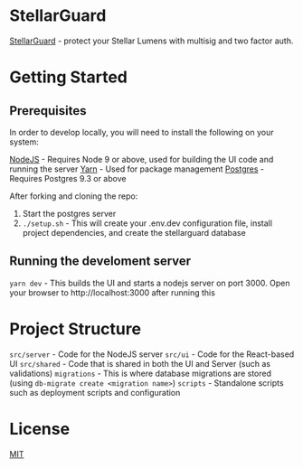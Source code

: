 # StellarGuard

[StellarGuard](https://stellarguard.me) - protect your Stellar Lumens with multisig and two factor auth.

# Getting Started

## Prerequisites

In order to develop locally, you will need to install the following on your system:

[NodeJS](https://nodejs.org/en/) - Requires Node 9 or above, used for building the UI code and running the server
[Yarn](https://yarnpkg.com/en/) - Used for package management
[Postgres](https://www.postgresql.org/download/) - Requires Postgres 9.3 or above

After forking and cloning the repo:

1.  Start the postgres server
1.  `./setup.sh` - This will create your .env.dev configuration file, install project dependencies, and create the stellarguard database

## Running the develoment server

`yarn dev` - This builds the UI and starts a nodejs server on port 3000. Open your browser to http://localhost:3000 after running this

# Project Structure

`src/server` - Code for the NodeJS server
`src/ui` - Code for the React-based UI
`src/shared` - Code that is shared in both the UI and Server (such as validations)
`migrations` - This is where database migrations are stored (using `db-migrate create <migration name>`)
`scripts` - Standalone scripts such as deployment scripts and configuration

# License

[MIT](LICENSE)
